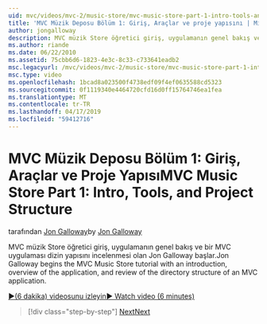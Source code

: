 ```yaml
---
uid: mvc/videos/mvc-2/music-store/mvc-music-store-part-1-intro-tools-and-project-structure
title: 'MVC Müzik Deposu Bölüm 1: Giriş, Araçlar ve proje yapısını | Microsoft Docs'
author: jongalloway
description: MVC müzik Store öğretici giriş, uygulamanın genel bakış ve dizin yapısı, MVC uygulama incelenmesi olan Jon Galloway başlıyor...
ms.author: riande
ms.date: 06/22/2010
ms.assetid: 75cbb6d6-1823-4e3c-8c33-c733641eadb2
msc.legacyurl: /mvc/videos/mvc-2/music-store/mvc-music-store-part-1-intro-tools-and-project-structure
msc.type: video
ms.openlocfilehash: 1bcad8a023500f4738edf09f4ef0635588cd5323
ms.sourcegitcommit: 0f1119340e4464720cfd16d0ff15764746ea1fea
ms.translationtype: MT
ms.contentlocale: tr-TR
ms.lasthandoff: 04/17/2019
ms.locfileid: "59412716"
---
```

# <a name="mvc-music-store-part-1-intro-tools-and-project-structure"></a><span data-ttu-id="cd7ed-103">MVC Müzik Deposu Bölüm 1: Giriş, Araçlar ve Proje Yapısı</span><span class="sxs-lookup"><span data-stu-id="cd7ed-103">MVC Music Store Part 1: Intro, Tools, and Project Structure</span></span>

<span data-ttu-id="cd7ed-104">tarafından [Jon Galloway](https://github.com/jongalloway)</span><span class="sxs-lookup"><span data-stu-id="cd7ed-104">by [Jon Galloway](https://github.com/jongalloway)</span></span>

<span data-ttu-id="cd7ed-105">MVC müzik Store öğretici giriş, uygulamanın genel bakış ve bir MVC uygulaması dizin yapısını incelenmesi olan Jon Galloway başlar.</span><span class="sxs-lookup"><span data-stu-id="cd7ed-105">Jon Galloway begins the MVC Music Store tutorial with an introduction, overview of the application, and review of the directory structure of an MVC application.</span></span>

[<span data-ttu-id="cd7ed-106">&#9654;(6 dakika) videosunu izleyin</span><span class="sxs-lookup"><span data-stu-id="cd7ed-106">&#9654; Watch video (6 minutes)</span></span>](https://channel9.msdn.com/Blogs/ASP-NET-Site-Videos/mvc-music-store-part-1-intro-tools-and-project-structure)

> [!div class="step-by-step"]
> [<span data-ttu-id="cd7ed-107">Next</span><span class="sxs-lookup"><span data-stu-id="cd7ed-107">Next</span></span>](mvc-music-store-part-2-controllers.md)
